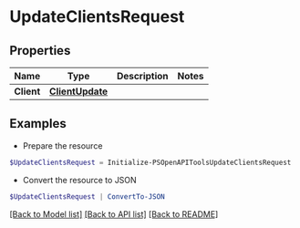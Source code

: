 # UpdateClientsRequest
## Properties

Name | Type | Description | Notes
------------ | ------------- | ------------- | -------------
**Client** | [**ClientUpdate**](ClientUpdate.md) |  | 

## Examples

- Prepare the resource
```powershell
$UpdateClientsRequest = Initialize-PSOpenAPIToolsUpdateClientsRequest  -Client null
```

- Convert the resource to JSON
```powershell
$UpdateClientsRequest | ConvertTo-JSON
```

[[Back to Model list]](../README.md#documentation-for-models) [[Back to API list]](../README.md#documentation-for-api-endpoints) [[Back to README]](../README.md)

